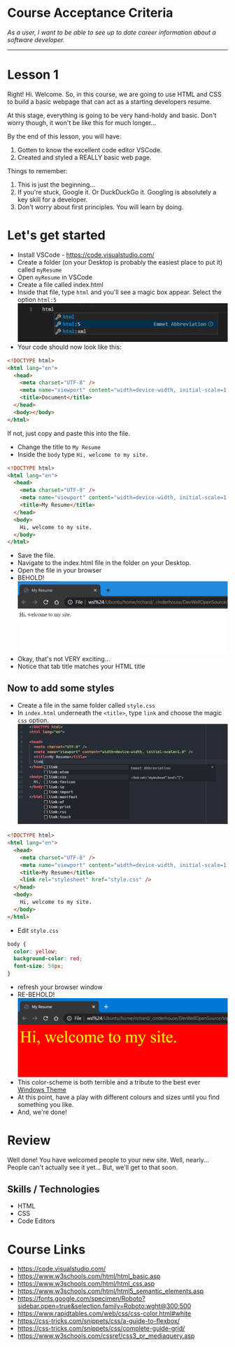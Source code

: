 # Course Acceptance Criteria
*As a user, I want to be able to see up to date career information about a software developer.*

---
# Lesson 1

Right! Hi. Welcome. So, in this course, we are going to use HTML and CSS to build a basic webpage that can act as a starting developers resume.

At this stage, everything is going to be very hand-holdy and basic. Don't worry though, it won't be like this for much longer...

By the end of this lesson, you will have:

1. Gotten to know the excellent code editor VSCode.
2. Created and styled a REALLY basic web page.

Things to remember:

1. This is just the beginning...
2. If you're stuck, Google it. Or DuckDuckGo it. Googling is absolutely a key skill for a developer.
3. Don't worry about first principles. You will learn by doing.

# Let's get started

- Install VSCode - https://code.visualstudio.com/
- Create a folder (on your Desktop is probably the easiest place to put it) called `myResume`
- Open `myResume` in VSCode
- Create a file called index.html
- Inside that file, type `html` and you'll see a magic box appear. Select the option `html:5`
  ![HTML Emmet](./images/htmlEmmet.png "HTML Emmet")
- Your code should now look like this:

```html
<!DOCTYPE html>
<html lang="en">
  <head>
    <meta charset="UTF-8" />
    <meta name="viewport" content="width=device-width, initial-scale=1.0" />
    <title>Document</title>
  </head>
  <body></body>
</html>
```
If not, just copy and paste this into the file.

- Change the title to `My Resume`
- Inside the `body` type `Hi, welcome to my site.`

```html
<!DOCTYPE html>
<html lang="en">
  <head>
    <meta charset="UTF-8" />
    <meta name="viewport" content="width=device-width, initial-scale=1.0" />
    <title>My Resume</title>
  </head>
  <body>
    Hi, welcome to my site.
  </body>
</html>
```

- Save the file.
- Navigate to the index.html file in the folder on your Desktop.
- Open the file in your browser
- BEHOLD!
  ![welcome](./images/welcome.png "Hi, welcome to my site.")
- Okay, that's not VERY exciting...
- Notice that tab title matches your HTML title <br/>

## Now to add some styles

- Create a file in the same folder called `style.css`
- In `index.html` underneath the `<title>`, type `link` and choose the magic `css` option.
  ![Link](./images/link.png "link")

```html
<!DOCTYPE html>
<html lang="en">
  <head>
    <meta charset="UTF-8" />
    <meta name="viewport" content="width=device-width, initial-scale=1.0" />
    <title>My Resume</title>
    <link rel="stylesheet" href="style.css" />
  </head>
  <body>
    Hi, welcome to my site.
  </body>
</html>
```

- Edit `style.css`

```css
body {
  color: yellow;
  background-color: red;
  font-size: 50px;
}
```

- refresh your browser window
- RE-BEHOLD!
  ![welcomeStyled](./images/welcomeStyled.png "Hi, welcome to my site. Styled")
- This color-scheme is both terrible and a tribute to the best ever [Windows Theme](https://www.google.com/search?biw=1718&bih=1359&tbm=isch&sa=1&ei=spocXvOBG9aD1fAPtviV8Ag&q=windows+hotdog&oq=windows+hotdog&gs_l=img.3..0i7i10i30j0i10i24l3.13242.13589..13951...0.0..1.148.381.4j1......0....1..gws-wiz-img.UQh0isAlTew&ved=0ahUKEwjzovW7_4DnAhXWQRUIHTZ8BY4Q4dUDCAc&uact=5)
- At this point, have a play with different colours and sizes until you find something you like.
- And, we're done!

# Review

Well done! You have welcomed people to your new site. Well, nearly... People can't actually see it yet... But, we'll get to that soon.

## Skills / Technologies

- HTML
- CSS
- Code Editors

# Course Links

- https://code.visualstudio.com/
- https://www.w3schools.com/html/html_basic.asp
- https://www.w3schools.com/html/html_css.asp
- https://www.w3schools.com/html/html5_semantic_elements.asp
- https://fonts.google.com/specimen/Roboto?sidebar.open=true&selection.family=Roboto:wght@300;500
- https://www.rapidtables.com/web/css/css-color.html#white
- https://css-tricks.com/snippets/css/a-guide-to-flexbox/
- https://css-tricks.com/snippets/css/complete-guide-grid/
- https://www.w3schools.com/cssref/css3_pr_mediaquery.asp